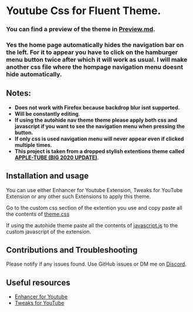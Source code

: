 # Youtube Css for Fluent Theme.

### **You can find a preview of the theme in [Preview.md](./Preview.md).**

### **Yes the home page automatically hides the navigation bar on the left. For it to appear you have to click on the hamburger menu button twice after which it will work as usual. I will make another css file where the hompage navigation menu doesnt hide automatically.**

## Notes:

*   **Does not work with Firefox because backdrop blur isnt supported.**
*   **Will be constantly editing**.
*   **If using the autohide nav theme theme please apply both css and javascript if you want to see the navigation menu when pressing the button.**
*   **If only css is used navigation menu will never appear even if clicked multiple times.**
*   **This project is taken from a dropped stylish extentions theme called [APPLE-TUBE (BIG 2020 UPDATE)](https://userstyles.org/styles/175984/apple-tube-big-2020-update).**

## Installation and usage
You can use either Enhancer for Youtube Extension, Tweaks for YouTube Extension or any other such Extensions to apply this theme.

Go to the custom css section of the extention you use and copy paste all the contents of [theme.css](./theme.css)

If using the autohide theme paste all the contents of [javascript.js](./reveal-nav-bar-javascript.js) to the custom javascript of the extension.

## Contributions and Troubleshooting

Please notify if any issues found. Use GitHub issues or DM me on [Discord](https://discordapp.com/users/729243788685475911).

## Useful resources

*   [Enhancer for Youtube](https://chrome.google.com/webstore/detail/enhancer-for-youtube/ponfpcnoihfmfllpaingbgckeeldkhle)
*   [Tweaks for YouTube](https://chrome.google.com/webstore/detail/tweaks-for-youtube/ogkoifddpkoabehfemkolflcjhklmkge)
